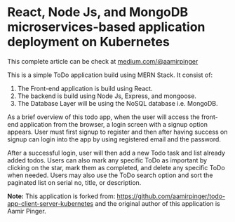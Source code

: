 # React, Node Js, and MongoDB microservices-based application deployment on Kubernetes

This complete article can be check at [medium.com/@aamirpinger](https://medium.com/@aamirpinger/react-express-node-js-and-mongodb-mern-stack-microservices-based-application-deployment-on-ec4607cec74d)

This is a simple ToDo application build using MERN Stack. It consist of:
1. The Front-end application is build using React.
2. The backend is build using Node Js, Express, and mongoose.
3. The Database Layer will be using the NoSQL database i.e. MongoDB.

As a brief overview of this todo app, when the user will access the front-end application from the browser, a login screen with a signup option appears. User must first signup to register and then after having success on signup can login into the app by using registered email and the password.

After a successful login, user will then add a new Todo task and list already added todos. Users can also mark any specific ToDo as important by clicking on the star, mark them as completed, and delete any specific ToDo when needed. Users may also use the ToDo search option and sort the paginated list on serial no, title, or description.

**Note:** This application is forked from: https://github.com/aamirpinger/todo-app-client-server-kubernetes and the original author of this application is Aamir Pinger.
